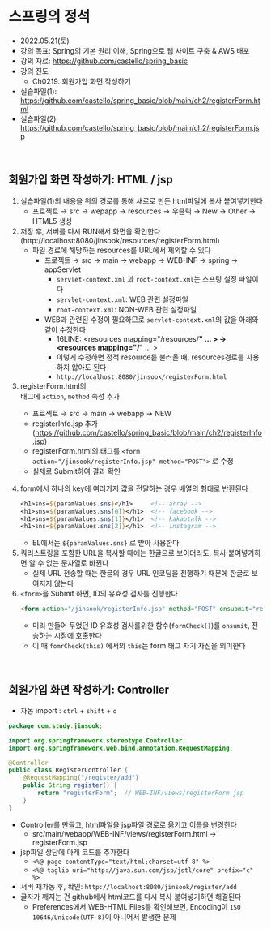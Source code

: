 
# 스프링의 정석
- 2022.05.21(토)
- 강의 목표: Spring의 기본 원리 이해, Spring으로 웹 사이트 구축 & AWS 배포
- 강의 자료: https://github.com/castello/spring_basic
- 강의 진도 
	- Ch0219. 회원가입 화면 작성하기 
- 실습파일(1): https://github.com/castello/spring_basic/blob/main/ch2/registerForm.html
- 실습파일(2): https://github.com/castello/spring_basic/blob/main/ch2/registerForm.jsp

<br>

## 회원가입 화면 작성하기: HTML / jsp
1. 실습파일(1)의 내용을 위의 경로를 통해 새로로 만든 html파일에 복사 붙여넣기한다
	- 프로젝트 → src → wepapp → resources → 우클릭 → New → Other → HTML5 생성
2. 저장 후, 서버를 다시 RUN해서 화면을 확인한다 (http://localhost:8080/jinsook/resources/registerForm.html)
	- 파일 경로에 해당하는 resources를 URL에서 제외할 수 있다
		- 프로젝트 → src → main → webapp → WEB-INF → spring → appServlet
			- `servlet-context.xml` 과 `root-context.xml`는 스프링 설정 파일이다
			- `servlet-context.xml`: WEB 관련 설정파일 
			- `root-context.xml`: NON-WEB 관련 설정파일
		- WEB과 관련된 수정이 필요하므로 `servlet-context.xml`의 값을 아래와 같이 수정한다
			- 16LINE: <resources mapping="/resources/**" ... > →  <resources mapping="/**" ... > 
			- 이렇게 수정하면 정적 resource를 불러올 때, resources경로를 사용하지 않아도 된다
			- `http://localhost:8080/jinsook/registerForm.html`
3. registerForm.html의 <form> 태그에 `action`, `method` 속성 추가
	- 프로젝트 → src → main → webapp → NEW
	- registerInfo.jsp 추가 (https://github.com/castello/spring_basic/blob/main/ch2/registerInfo.jsp)
	- registerForm.html의 <form>태그를 `<form action="/jinsook/registerInfo.jsp" method="POST">` 로 수정
	- 실제로 Submit하여 결과 확인 
4. form에서 하나의 key에 여러가지 값을 전달하는 경우 배열의 형태로 반환된다
	```jsp
	<h1>sns=${paramValues.sns}</h1>		<!-- array -->
	<h1>sns=${paramValues.sns[0]}</h1>	<!-- facebook -->
	<h1>sns=${paramValues.sns[1]}</h1>	<!-- kakaotalk -->
	<h1>sns=${paramValues.sns[2]}</h1>	<!-- instagram -->
	```
	- EL에서는 `${paramValues.sns}` 로 받아 사용한다
5. 쿼리스트링을 포함한 URL을 복사할 때에는 한글으로 보이더라도, 복사 붙여넣기하면 알 수 없는 문자열로 바뀐다
	- 실제 URL 전송할 때는 한글의 경우 URL 인코딩을 진행하기 때문에 한글로 보여지지 않는다
6. `<form>`을 Submit 하면, ID의 유효성 검사를 진행한다
	```html
   <form action="/jinsook/registerInfo.jsp" method="POST" onsubmit="return formCheck(this)">	
	```
	- 미리 만들어 두었던 ID 유효성 검사를위한 함수(`formCheck()`)를 `onsumit`, 전송하는 시점에 호출한다
	- 이 때 `fomrCheck(this)` 에서의 `this`는 form 태그 자기 자신을 의미한다


<br>

## 회원가입 화면 작성하기: Controller
- 자동 import : `ctrl` + `shift` + `o`

```java
package com.study.jinsook;

import org.springframework.stereotype.Controller;
import org.springframework.web.bind.annotation.RequestMapping;

@Controller
public class RegisterController {
	@RequestMapping("/register/add")
	public String register() {
		return "registerForm";	// WEB-INF/views/registerForm.jsp
	}
}

```
- Controller를 만들고, html파일을 jsp파일 경로로 옮기고 이름을 변경한다 
	- src/main/webapp/WEB-INF/views/registerForm.html → registerForm.jsp
- jsp파일 상단에 아래 코드를 추가한다
	- `<%@ page contentType="text/html;charset=utf-8" %>`
	- `<%@ taglib uri="http://java.sun.com/jsp/jstl/core" prefix="c" %>`
- 서버 재가동 후, 확인: `http://localhost:8080/jinsook/register/add`
- 글자가 깨지는 건 github에서 html코드를 다시 복사 붙여넣기하면 해결된다
	- Preferences에서 WEB-HTML Files를 확인해보면, Encoding이 `ISO 10646/Unicode(UTF-8)`이 아니어서 발생한 문제
